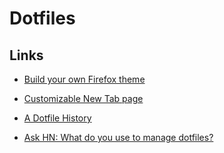 # Dotfiles

## Links

- [Build your own Firefox theme](https://color.firefox.com/)

- [Customizable New Tab page](https://tabliss.io/)

- [A Dotfile History](https://myme.no/posts/2022-04-11-a-dotfile-history.html)

- [Ask HN: What do you use to manage dotfiles?](https://news.ycombinator.com/item?id=11070797)